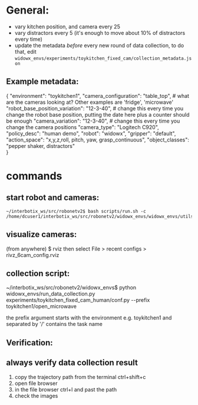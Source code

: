 
# General:
- vary kitchen position, and camera every 25
- vary distractors every 5 (it's enough to move about 10% of distractors every time)
- update the metadata *before* every new round of data collection, to do that, edit `widowx_envs/experiments/toykitchen_fixed_cam/collection_metadata.json`

## Example metadata:
{
    "environment": "toykitchen1",
    "camera_configuration": "table_top",        # what are the cameras looking at? Other examples are 'fridge', 'microwave'
    "robot_base_position_variation": "12-3-40",  # change this every time you change the robot base position, putting the date here plus a counter should be enough
    "camera_variation": "12-3-40",  # change this every time you change the camera positions
    "camera_type": "Logitech C920",
    "policy_desc": "human demo",
    "robot": "widowx",
    "gripper": "default",
    "action_space": "x,y,z,roll, pitch, yaw, grasp_continuous",
    "object_classes": "pepper shaker, distractors"  
}


# commands

## start robot and cameras:
    ~/interbotix_ws/src/robonetv2$ bash scripts/run.sh -c /home/dcuser1/interbotix_ws/src/robonetv2/widowx_envs/widowx_envs/utils/multicam_server_rospkg/src/usb_connector_chart_user.yml

## visualize cameras:
(from anywhere)
$ rviz
then select File > recent configs > rivz_6cam_config.rviz

## collection script:
~/interbotix_ws/src/robonetv2/widowx_envs$ python widowx_envs/run_data_collection.py experiments/toykitchen_fixed_cam_human/conf.py --prefix toykitchen1/open_microwave

the prefix argument starts with the environment e.g. toykitchen1 and separated by '/' contains the task name

## Verification:
## always verify data collection result
1. copy the trajectory path from the terminal ctrl+shift+c
2. open file browser
3. in the file browser ctrl+l and past the path
4. check the images